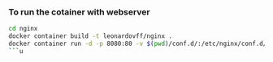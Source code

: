 ### To run the cotainer with webserver

```bash
cd nginx
docker container build -t leonardovff/nginx .
docker container run -d -p 8080:80 -v $(pwd)/conf.d/:/etc/nginx/conf.d/ leonardovff/nginx
```u